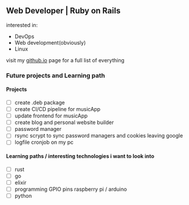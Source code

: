 ## Web Developer | Ruby on Rails 
interested in: 
- DevOps
- Web development(obviously)
- Linux

visit my [github.io](https://h4ppyr0gu3.github.io/) page for a full list of everything

### Future projects and Learning path

#### Projects

- [ ] create .deb package
- [ ] create CI/CD pipeline for musicApp
- [ ] update frontend for musicApp
- [ ] create blog and personal website builder 
- [ ] password manager
- [ ] rsync scrypt to sync password managers and cookies leaving google
- [ ] logfile cronjob on my pc

#### Learning paths / interesting technologies i want to look into

- [ ] rust
- [ ] go
- [ ] elixir
- [ ] programming GPIO pins raspberry pi / arduino
- [ ] python
